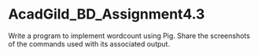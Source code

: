 # AcadGild_BD_Assignment4.3
Write a program to implement wordcount using Pig.
Share the screenshots of the commands used with its associated output.
